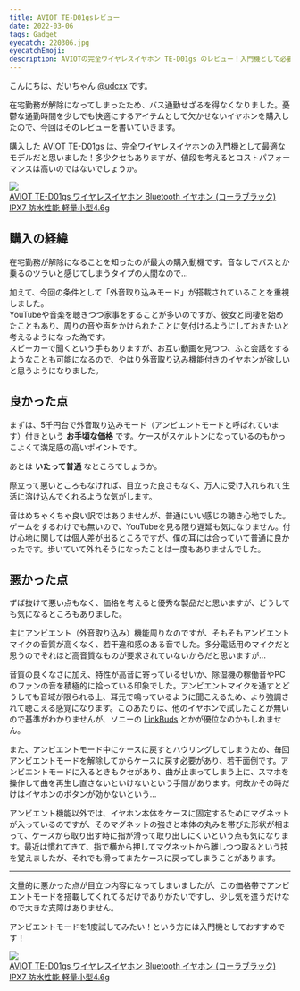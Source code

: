 ```yaml
---
title: AVIOT TE-D01gsレビュー
date: 2022-03-06
tags: Gadget
eyecatch: 220306.jpg
eyecatchEmoji:
description: AVIOTの完全ワイヤレスイヤホン TE-D01gs のレビュー！入門機として必要十分な性能だと感じました！
---
```


こんにちは、だいちゃん [@udcxx](https://twitter.com/udc_xx) です。

在宅勤務が解除になってしまったため、バス通勤せざるを得なくなりました。憂鬱な通勤時間を少しでも快適にするアイテムとして欠かせないイヤホンを購入したので、今回はそのレビューを書いていきます。

購入した [AVIOT TE-D01gs](https://amzn.to/3sHw68g) は、完全ワイヤレスイヤホンの入門機として最適なモデルだと思いました！多少クセもありますが、値段を考えるとコストパフォーマンスは高いのではないでしょうか。

[![](https://m.media-amazon.com/images/I/31jNVpTn0KL._SL200_.jpg)](https://www.amazon.co.jp/dp/B09LVMLTXT/?tag=tairiku02280e-22)    
[AVIOT TE-D01gs ワイヤレスイヤホン Bluetooth イヤホン (コーラブラック) IPX7 防水性能 軽量小型4.6g](https://www.amazon.co.jp/dp/B09LVMLTXT/?tag=tairiku02280e-22)

## 購入の経緯

在宅勤務が解除になることを知ったのが最大の購入動機です。音なしでバスとか乗るのツラいと感じてしまうタイプの人間なので...

加えて、今回の条件として「外音取り込みモード」が搭載されていることを重視しました。    
YouTubeや音楽を聴きつつ家事をすることが多いのですが、彼女と同棲を始めたこともあり、周りの音や声をかけられたことに気付けるようにしておきたいと考えるようになった為です。    
スピーカーで聞くという手もありますが、お互い動画を見つつ、ふと会話をするようなことも可能になるので、やはり外音取り込み機能付きのイヤホンが欲しいと思うようになりました。


## 良かった点

まずは、5千円台で外音取り込みモード（アンビエントモードと呼ばれています）付きという **お手頃な価格** です。ケースがスケルトンになっているのもかっこよくて満足感の高いポイントです。

あとは **いたって普通** なところでしょうか。

際立って悪いところもなければ、目立った良さもなく、万人に受け入れられて生活に溶け込んでくれるような気がします。

音はめちゃくちゃ良い訳ではありませんが、普通にいい感じの聴き心地でした。ゲームをするわけでも無いので、YouTubeを見る限り遅延も気になりません。付け心地に関しては個人差が出るところですが、僕の耳には合っていて普通に良かったです。歩いていて外れそうになったことは一度もありませんでした。


## 悪かった点

ずば抜けて悪い点もなく、価格を考えると優秀な製品だと思いますが、どうしても気になるところもありました。

主にアンビエント（外音取り込み）機能周りなのですが、そもそもアンビエントマイクの音質が高くなく、若干違和感のある音でした。多分電話用のマイクだと思うのでそれほど高音質なものが要求されていないからだと思いますが...

音質の良くなさに加え、特性が高音に寄っているせいか、除湿機の稼働音やPCのファンの音を積極的に拾っている印象でした。アンビエントマイクを通すとどうしても音域が限られる上、耳元で鳴っているように聞こえるため、より強調されて聴こえる感覚になります。このあたりは、他のイヤホンで試したことが無いので基準がわかりませんが、ソニーの [LinkBuds](https://amzn.to/3sJeNUp) とかが優位なのかもしれません。

また、アンビエントモード中にケースに戻すとハウリングしてしまうため、毎回アンビエントモードを解除してからケースに戻す必要があり、若干面倒です。アンビエントモードに入るときもクセがあり、曲が止まってしまう上に、スマホを操作して曲を再生し直さないといけないという手間があります。何故かその時だけはイヤホンのボタンが効かないという...

アンビエント機能以外では、イヤホン本体をケースに固定するためにマグネットが入っているのですが、そのマグネットの強さと本体の丸みを帯びた形状が相まって、ケースから取り出す時に指が滑って取り出しにくいという点も気になります。最近は慣れてきて、指で横から押してマグネットから離しつつ取るという技を覚えましたが、それでも滑ってまたケースに戻ってしまうことがあります。


---

文量的に悪かった点が目立つ内容になってしまいましたが、この価格帯でアンビエントモードを搭載してくれてるだけでありがたいですし、少し気を遣うだけなので大きな支障はありません。

アンビエントモードを1度試してみたい！という方には入門機としておすすめです！

[![](https://m.media-amazon.com/images/I/31jNVpTn0KL._SL200_.jpg)](https://www.amazon.co.jp/dp/B09LVMLTXT/?tag=tairiku02280e-22)    
[AVIOT TE-D01gs ワイヤレスイヤホン Bluetooth イヤホン (コーラブラック) IPX7 防水性能 軽量小型4.6g](https://www.amazon.co.jp/dp/B09LVMLTXT/?tag=tairiku02280e-22)
